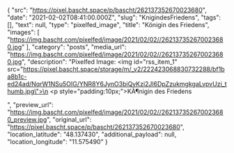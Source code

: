 {
  "src": "https://pixel.bascht.space/p/bascht/262137352670023680",
  "date": "2021-02-02T08:41:00.000Z",
  "slug": "KnigindesFriedens",
  "tags": [],
  "text": null,
  "type": "pixelfed_image",
  "title": "Königin des Friedens",
  "images": [
    "https://img.bascht.com/pixelfed/image/2021/02/02//262137352670023680.jpg"
  ],
  "category": "posts",
  "media_url": "https://img.bascht.com/pixelfed/image/2021/02/02//262137352670023680.jpg",
  "description": "Pixelfed Image: <img id=\"rss_item_1\" src=\"https://pixel.bascht.space/storage/m/_v2/222423068830732288/bf1ba8b1c-ed24ad/NqrW1NSu5OIG/YNR8Y6JynO3biQvKzi2Jl6DpZzukmgkgaLvpvUzi_thumb.jpg\">\n            <p style=\"padding:10px;\">KÃ¶nigin des Friedens</p>",
  "preview_url": "https://img.bascht.com/pixelfed/image/2021/02/02//262137352670023680_preview.jpg",
  "original_url": "https://pixel.bascht.space/p/bascht/262137352670023680",
  "location_latitude": "48.137430",
  "additional_payload": null,
  "location_longitude": "11.575490"
}